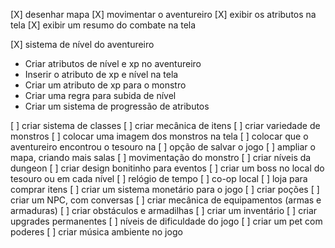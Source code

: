 [X] desenhar mapa
[X] movimentar o aventureiro
[X] exibir os atributos na tela
[X] exibir um resumo do combate na tela

[X] sistema de nível do aventureiro
- Criar atributos de nível e xp no aventureiro
- Inserir o atributo de xp e nível na tela
- Criar um atributo de xp para o monstro
- Criar uma regra para subida de nível
- Criar um sistema de progressão de atributos

[ ] criar sistema de classes
[ ] criar mecânica de itens
[ ] criar variedade de monstros
[ ] colocar uma imagem dos monstros na tela
[ ] colocar que o aventureiro encontrou o tesouro na
[ ] opção de salvar o jogo
[ ] ampliar o mapa, criando mais salas
[ ] movimentação do monstro
[ ] criar níveis da dungeon
[ ] criar design bonitinho para eventos
[ ] criar um boss no local do tesouro ou em cada nível
[ ] relógio de tempo
[ ] co-op local
[ ] loja para comprar itens
[ ] criar um sistema monetário para o jogo
[ ] criar poções
[ ] criar um NPC, com conversas
[ ] criar mecânica de equipamentos (armas e armaduras)
[ ] criar obstáculos e armadilhas
[ ] criar um inventário
[ ] criar upgrades permanentes
[ ] níveis de dificuldade do jogo
[ ] criar um pet com poderes
[ ] criar música ambiente no jogo

